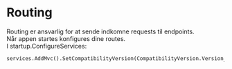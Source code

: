# Routing
Routing er ansvarlig for at sende indkomne requests til endpoints.  
Når appen startes konfigures dine routes.  
I startup.ConfigureServices:  
```
services.AddMvc().SetCompatibilityVersion(CompatibilityVersion.Version_2_2);
```




